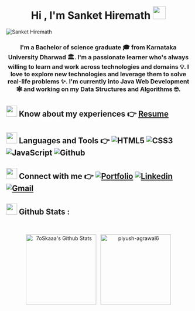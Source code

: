 <h1 align="center">Hi , I'm Sanket Hiremath <img src="https://media.giphy.com/media/hvRJCLFzcasrR4ia7z/giphy.gif" width="35"></h1>
<p align="left"> <img src="https://komarev.com/ghpvc/?username=Sanket01Hiremath&label=Profile%20views&color=0e75b6&style=flat" alt="Sanket Hiremath" /> </p>
<h3 align="center">I'm a Bachelor of science graduate 🎓 from Karnataka University Dharwad 🏛. I'm a passionate learner who's always willing to learn and work across technologies and domains 💡. I love to explore new technologies and leverage them to solve real-life problems ✨.  I'm currently into Java Web Development 🕸️ and working on my Data Structures and Algorithms 🤓.</h3>

<div>
<div>

## <img src="https://media.giphy.com/media/iY8CRBdQXODJSCERIr/giphy.gif" width="30px"> Know about my experiences 👉 [Resume](https://drive.google.com/file/d/1BNfx9JUATplmPlSaNr259GnR6Ide-FIB/view?usp=sharing)
</div
</div>


## <img src="https://media.giphy.com/media/iY8CRBdQXODJSCERIr/giphy.gif" width="30px"> Languages and Tools 👉 ![HTML5](https://img.shields.io/badge/-HTML5-000000?style=flat&logo=html5) ![CSS3](https://img.shields.io/badge/-CSS-000000?style=flat&logo=css3) ![JavaScript](https://img.shields.io/badge/-JavaScript-000000?style=flat&logo=javascript) ![Github](https://img.shields.io/badge/-Github-000000?style=flat&logo=github) <br />


## <img src="https://media.giphy.com/media/iY8CRBdQXODJSCERIr/giphy.gif" width="30px"> Connect with me 👉 [![Portfolio](https://img.shields.io/badge/-Porfolio-000?style=flat&logo=🔭&logoColor=white)](https://Sanket01Hiremath.github.io/) [![Linkedin](https://img.shields.io/badge/-LinkedIn-blue?style=flat&logo=Linkedin&logoColor=white)](https://www.linkedin.com/in/Sanket01Hiremath/) [![Gmail](https://img.shields.io/badge/-Gmail-c14438?style=flat&logo=Gmail&logoColor=white)](mailto:sankethrmth1234@gmail.com)

## <img src="https://media.giphy.com/media/iY8CRBdQXODJSCERIr/giphy.gif" width="30px"> Github Stats :

  
  <br/>
  <p align="center">
    <a href="https://github.com/Sanket01Hiremath/github-readme-stats"><img alt="7oSkaaa's Github Stats" src="https://github-readme-stats.vercel.app/api?username=Sanket01Hiremath&show_icons=true&count_private=true&theme=algolia" height="192px"/></a>
  &nbsp;
	  <img src="https://github-readme-stats.vercel.app/api/top-langs?username=Sanket01Hiremath&langs_count=10&show_icons=true&locale=en&layout=compact&theme=algolia" alt="piyush-agrawal6" height="192px"/>
  <br/>
  </p>
